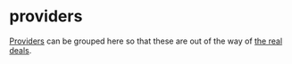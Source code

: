 # providers

[Providers](https://crossplane.io/docs/v1.6/concepts/providers.html) can be grouped here so that these are out of the way of [the real deals](../resources).
